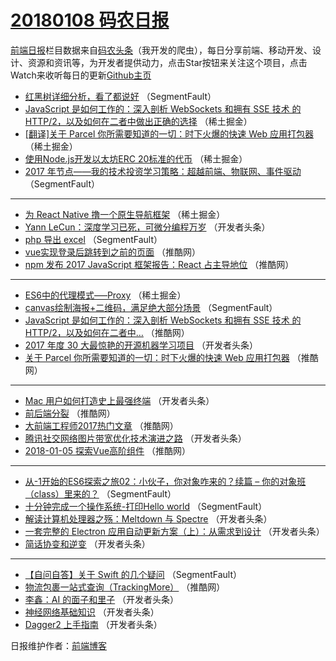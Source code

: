 # [20180108 码农日报](https://toutiao.qdkfweb.cn/date/2018/01/08)

[前端日报](https://qdkfweb.cn/c/news)栏目数据来自[码农头条](https://toutiao.qdkfweb.cn/)（我开发的爬虫），每日分享前端、移动开发、设计、资源和资讯等，为开发者提供动力，点击Star按钮来关注这个项目，点击Watch来收听每日的更新[Github主页](https://github.com/kujian/frontendDaily)
* [红黑树详细分析，看了都说好](https://toutiao.qdkfweb.cn/62060.html) （SegmentFault）
* [JavaScript 是如何工作的：深入剖析 WebSockets 和拥有 SSE 技术 的 HTTP/2，以及如何在二者中做出正确的选择](https://toutiao.qdkfweb.cn/62109.html) （稀土掘金）
* [[翻译]关于 Parcel 你所需要知道的一切：时下火爆的快速 Web 应用打包器](https://toutiao.qdkfweb.cn/62110.html) （稀土掘金）
* [使用Node.js开发以太坊ERC 20标准的代币](https://toutiao.qdkfweb.cn/62113.html) （稀土掘金）
* [2017 年节点——我的技术投资学习策略：超越前端、物联网、事件驱动](https://toutiao.qdkfweb.cn/62059.html) （SegmentFault）

***
* [为 React Native 撸一个原生导航框架](https://toutiao.qdkfweb.cn/62111.html) （稀土掘金）
* [Yann LeCun：深度学习已死，可微分编程万岁](https://toutiao.qdkfweb.cn/62036.html) （开发者头条）
* [php 导出 excel](https://toutiao.qdkfweb.cn/62053.html) （SegmentFault）
* [vue实现登录后跳转到之前的页面](https://toutiao.qdkfweb.cn/62099.html) （推酷网）
* [npm 发布 2017 JavaScript 框架报告：React 占主导地位](https://toutiao.qdkfweb.cn/62101.html) （推酷网）

***
* [ES6中的代理模式&#8212;&#8211;Proxy](https://toutiao.qdkfweb.cn/62108.html) （稀土掘金）
* [canvas绘制海报+二维码，满足绝大部分场景](https://toutiao.qdkfweb.cn/62052.html) （SegmentFault）
* [JavaScript 是如何工作的：深入剖析 WebSockets 和拥有 SSE 技术 的 HTTP/2，以及如何在二者中&#8230;](https://toutiao.qdkfweb.cn/62091.html) （推酷网）
* [2017 年度 30 大最惊艳的开源机器学习项目](https://toutiao.qdkfweb.cn/62041.html) （开发者头条）
* [关于 Parcel 你所需要知道的一切：时下火爆的快速 Web 应用打包器](https://toutiao.qdkfweb.cn/62093.html) （推酷网）

***
* [Mac 用户如何打造史上最强终端](https://toutiao.qdkfweb.cn/62033.html) （开发者头条）
* [前后端分裂](https://toutiao.qdkfweb.cn/62096.html) （推酷网）
* [大前端工程师2017热门文章](https://toutiao.qdkfweb.cn/62098.html) （推酷网）
* [腾讯社交网络图片带宽优化技术演进之路](https://toutiao.qdkfweb.cn/62037.html) （开发者头条）
* [2018-01-05 探索Vue高阶组件](https://toutiao.qdkfweb.cn/62089.html) （推酷网）

***
* [从-1开始的ES6探索之旅02：小伙子，你对象咋来的？续篇 &#8211; 你的对象班（class）里来的？](https://toutiao.qdkfweb.cn/62055.html) （SegmentFault）
* [十分钟完成一个操作系统-打印Hello world](https://toutiao.qdkfweb.cn/62056.html) （SegmentFault）
* [解读计算机处理器之殇：Meltdown 与 Spectre](https://toutiao.qdkfweb.cn/62040.html) （开发者头条）
* [一套完整的 Electron 应用自动更新方案（上）：从需求到设计](https://toutiao.qdkfweb.cn/62031.html) （开发者头条）
* [简话协变和逆变](https://toutiao.qdkfweb.cn/62043.html) （开发者头条）

***
* [【自问自答】关于 Swift 的几个疑问](https://toutiao.qdkfweb.cn/62061.html) （SegmentFault）
* [物流包裹一站式查询（TrackingMore）](https://toutiao.qdkfweb.cn/62095.html) （推酷网）
* [李鑫：AI 的面子和里子](https://toutiao.qdkfweb.cn/62044.html) （开发者头条）
* [神经网络基础知识](https://toutiao.qdkfweb.cn/62034.html) （开发者头条）
* [Dagger2 上手指南](https://toutiao.qdkfweb.cn/62035.html) （开发者头条）

日报维护作者：[前端博客](https://qdkfweb.cn/) 